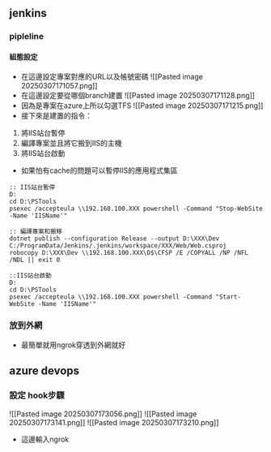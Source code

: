 ## jenkins

### pipleline
#### 組態設定
* 在這邊設定專案對應的URL以及帳號密碼
![[Pasted image 20250307171057.png]]
* 在這邊設定要從哪個branch建置
![[Pasted image 20250307171128.png]]
* 因為是專案在azure上所以勾選TFS
![[Pasted image 20250307171215.png]]
* 接下來是建置的指令：
1. 將IIS站台暫停
2. 編譯專案並且將它搬到IIS的主機
3. 將IIS站台啟動
- 如果怕有cache的問題可以暫停IIS的應用程式集區
```shell
:: IIS站台暫停
D:
cd D:\PSTools
psexec /accepteula \\192.168.100.XXX powershell -Command "Stop-WebSite -Name 'IISName'"

:: 編譯專案和搬移
dotnet publish --configuration Release --output D:\XXX\Dev C:/ProgramData/Jenkins/.jenkins/workspace/XXX/Web/Web.csproj
robocopy D:\XXX\Dev \\192.168.100.XXX\D$\CFSP /E /COPYALL /NP /NFL /NDL || exit 0

::IIS站台啟動
D:
cd D:\PSTools
psexec /accepteula \\192.168.100.XXX powershell -Command "Start-WebSite -Name 'IISName'"
```

### 放到外網

* 最簡單就用ngrok穿透到外網就好
## azure devops

### 設定 hook步驟
![[Pasted image 20250307173056.png]]
![[Pasted image 20250307173141.png]]
![[Pasted image 20250307173210.png]]
* 這邊輸入ngrok
